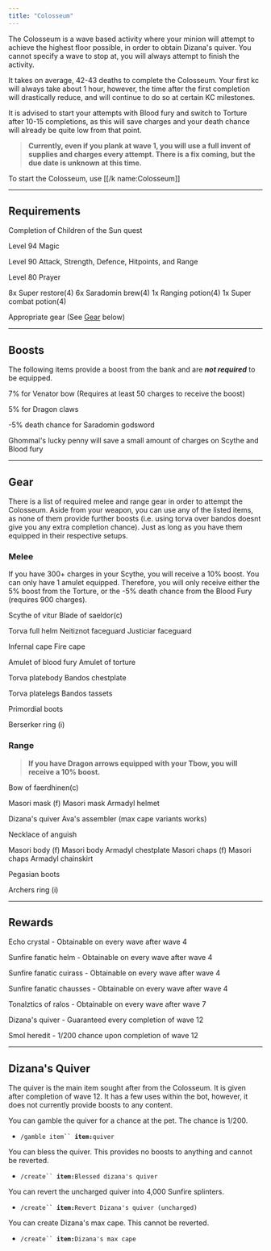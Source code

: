 ```yaml
---
title: "Colosseum"
---
```


The Colosseum is a wave based activity where your minion will attempt to achieve the highest floor possible, in order to obtain Dizana's quiver. You cannot specify a wave to stop at, you will always attempt to finish the activity.

It takes on average, 42-43 deaths to complete the Colosseum. Your first kc will always take about 1 hour, however, the time after the first completion will drastically reduce, and will continue to do so at certain KC milestones.

It is advised to start your attempts with Blood fury and switch to Torture after 10-15 completions, as this will save charges and your death chance will already be quite low from that point.

> **Currently, even if you plank at wave 1, you will use a full invent of supplies and charges every attempt. There is a fix coming, but the due date is unknown at this time.**</mark>

To start the Colosseum, use [[/k name\:Colosseum]]

---

## Requirements

Completion of Children of the Sun quest

Level 94 Magic

Level 90 Attack, Strength, Defence, Hitpoints, and Range

Level 80 Prayer

8x Super restore(4) 6x Saradomin brew(4) 1x Ranging potion(4) 1x Super combat potion(4)

Appropriate gear (See [Gear](colosseum.md#gear) below)

---

## Boosts

The following items provide a boost from the bank and are _**not required**_ to be equipped.

7% for Venator bow (Requires at least 50 charges to receive the boost)

5% for Dragon claws

\-5% death chance for Saradomin godsword

Ghommal's lucky penny will save a small amount of charges on Scythe and Blood fury

---

## Gear

There is a list of required melee and range gear in order to attempt the Colosseum. Aside from your weapon, you can use any of the listed items, as none of them provide further boosts (i.e. using torva over bandos doesnt give you any extra completion chance). Just as long as you have them equipped in their respective setups.

### Melee

If you have 300+ charges in your Scythe, you will receive a 10% boost. You can only have 1 amulet equipped. Therefore, you will only receive either the 5% boost from the Torture, or the -5% death chance from the Blood Fury (requires 900 charges).

Scythe of vitur Blade of saeldor(c)

Torva full helm Neitiznot faceguard Justiciar faceguard

Infernal cape Fire cape

Amulet of blood fury Amulet of torture

Torva platebody Bandos chestplate

Torva platelegs Bandos tassets

Primordial boots

Berserker ring (i)

### Range

> **If you have Dragon arrows equipped with your Tbow, you will receive a 10% boost.**

Bow of faerdhinen(c)

Masori mask (f) Masori mask Armadyl helmet

Dizana's quiver Ava's assembler (max cape variants works)

Necklace of anguish

Masori body (f) Masori body Armadyl chestplate
Masori chaps (f) Masori chaps Armadyl chainskirt

Pegasian boots

Archers ring (i)

---

## Rewards

Echo crystal - Obtainable on every wave after wave 4

Sunfire fanatic helm - Obtainable on every wave after wave 4

Sunfire fanatic cuirass - Obtainable on every wave after wave 4

Sunfire fanatic chausses - Obtainable on every wave after wave 4

Tonalztics of ralos - Obtainable on every wave after wave 7

Dizana's quiver - Guaranteed every completion of wave 12

Smol heredit - 1/200 chance upon completion of wave 12

---

## Dizana's Quiver

The quiver is the main item sought after from the Colosseum. It is given after completion of wave 12. It has a few uses within the bot, however, it does not currently provide boosts to any content.

You can gamble the quiver for a chance at the pet. The chance is 1/200.

- `/gamble item`` `**`item:`**`quiver`

You can bless the quiver. This provides no boosts to anything and cannot be reverted.

- `/create`` `**`item:`**`Blessed dizana's quiver`

You can revert the uncharged quiver into 4,000 Sunfire splinters.

- `/create`` `**`item:`**`Revert Dizana's quiver (uncharged)`

You can create Dizana's max cape. This cannot be reverted.

- `/create`` `**`item:`**`Dizana's max cape`
